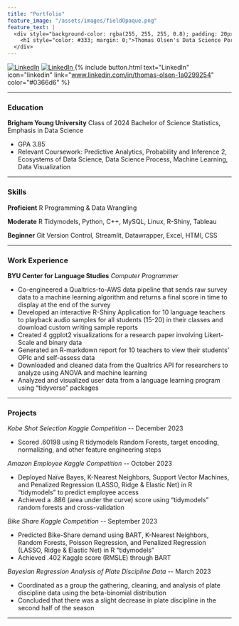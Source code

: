 ```yaml
---
title: "Portfolio"
feature_image: "/assets/images/fieldOpaque.png"
feature_text: |
  <div style="background-color: rgba(255, 255, 255, 0.8); padding: 20px; border-radius: 10px;">
    <h1 style="color: #333; margin: 0;">Thomas Olsen's Data Science Portfolio and Blog</h1>
  </div>
---
```

[![LinkedIn](https://img.shields.io/badge/LinkedIn-Profile-blue)](https://www.linkedin.com/in/thomas-olsen-1a0299254)
<a href="https://www.linkedin.com/in/thomas-olsen-1a0299254" target="_blank">
  <img src="https://img.shields.io/badge/LinkedIn-Profile-blue" alt="LinkedIn" />
</a>
{% include button.html text="LinkedIn" icon="linkedin" link="www.linkedin.com/in/thomas-olsen-1a0299254" color="#0366d6" %} 
***

### Education
**Brigham Young University** Class of 2024
Bachelor of Science Statistics, Emphasis in Data Science
 - GPA 3.85
 - Relevant Coursework: Predictive Analytics, Probability and Inference 2, Ecosystems of Data Science, Data Science Process, Machine Learning, Data Visualization

***
### Skills
**Proficient** R Programming & Data Wrangling

**Moderate** R Tidymodels, Python, C++, MySQL, Linux, R-Shiny, Tableau

**Beginner** Git Version Control, Streamlit, Datawrapper, Excel, HTMl, CSS

***

### Work Experience
**BYU Center for Language Studies**
*Computer Programmer*
- Co-engineered a Qualtrics-to-AWS data pipeline that sends raw survey data to a machine learning algorithm and returns a final score in time to display at the end of the survey
- Developed an interactive R-Shiny Application for 10 language teachers to playback audio samples for all students (15-20) in their classes and download custom writing sample reports
- Created 4 ggplot2 visualizations for a research paper involving Likert-Scale and binary data
- Generated an R-markdown report for 10 teachers to view their students’ OPIc and self-assess data
- Downloaded and cleaned data from the Qualtrics API for researchers to analyze using ANOVA and machine learning
- Analyzed and visualized user data from a language learning program using “tidyverse” packages 

***

### Projects
*Kobe Shot Selection Kaggle Competition* -- December 2023  

- Scored .60198 using R tidymodels Random Forests, target encoding, normalizing, and other feature engineering steps
  
*Amazon Employee Kaggle Competition* -- October 2023  

- Deployed Naïve Bayes, K-Nearest Neighbors, Support Vector Machines, and Penalized Regression (LASSO, Ridge & Elastic Net) in R “tidymodels” to predict employee access
- Achieved a .886 (area under the curve) score using “tidymodels” random forests and cross-validation

*Bike Share Kaggle Competition* -- September 2023

- Predicted Bike-Share demand using BART, K-Nearest Neighbors, Random Forests, Poisson Regression, and Penalized Regression (LASSO, Ridge & Elastic Net) in R “tidymodels”
- Achieved .402 Kaggle score (RMSLE) through BART
  
*Bayesian Regression Analysis of Plate Discipline Data* -- March 2023
    
- Coordinated as a group the gathering, cleaning, and analysis of plate discipline data using the beta-binomial distribution 
- Concluded that there was a slight decrease in plate discipline in the second half of the season


***
